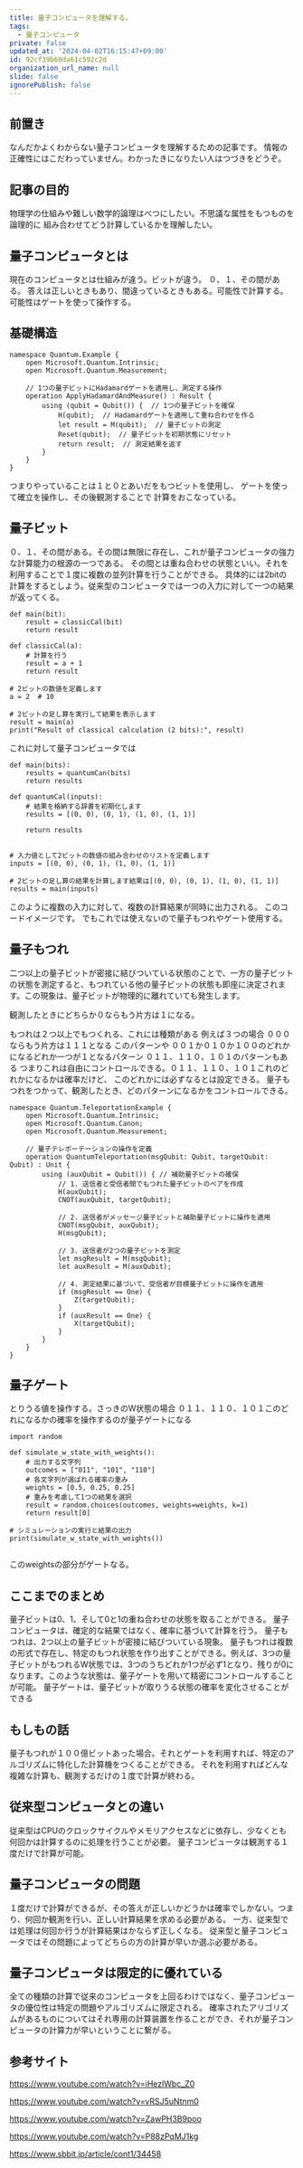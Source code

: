 ```yaml
---
title: 量子コンピュータを理解する。
tags:
  - 量子コンピュータ
private: false
updated_at: '2024-04-02T16:15:47+09:00'
id: 92cf39b60da61c592c2d
organization_url_name: null
slide: false
ignorePublish: false
---
```

## 前置き
なんだかよくわからない量子コンピュータを理解するための記事です。
情報の正確性にはこだわっていません。わかったきになりたい人はつづきをどうぞ。

## 記事の目的
物理学の仕組みや難しい数学的論理はべつにしたい。不思議な属性をもつものを論理的に
組み合わせてどう計算しているかを理解したい。



## 量子コンピュータとは
現在のコンピュータとは仕組みが違う。ビットが違う。
０、１、その間がある。
答えは正しいときもあり、間違っているときもある。可能性で計算する。
可能性はゲートを使って操作する。

## 基礎構造
```
namespace Quantum.Example {
    open Microsoft.Quantum.Intrinsic;
    open Microsoft.Quantum.Measurement;

    // 1つの量子ビットにHadamardゲートを適用し、測定する操作
    operation ApplyHadamardAndMeasure() : Result {
        using (qubit = Qubit()) {  // 1つの量子ビットを確保
            H(qubit);  // Hadamardゲートを適用して重ね合わせを作る
            let result = M(qubit);  // 量子ビットの測定
            Reset(qubit);  // 量子ビットを初期状態にリセット
            return result;  // 測定結果を返す
        }
    }
}

```
つまりやっていることは１と０とあいだをもつビットを使用し、
ゲートを使って確立を操作し、その後観測することで
計算をおこなっている。

## 量子ビット
０、１、その間がある。その間は無限に存在し、これが量子コンピュータの強力な計算能力の根源の一つである。
その間とは重ね合わせの状態といい。それを利用することで１度に複数の並列計算を行うことができる。
具体的には2bitの計算をするとしよう。従来型のコンピュータでは一つの入力に対して一つの結果が返ってくる。
```
def main(bit):
    result = classicCal(bit)
    return result

def classicCal(a):
    # 計算を行う
    result = a + 1
    return result

# 2ビットの数値を定義します
a = 2  # 10

# 2ビットの足し算を実行して結果を表示します
result = main(a)
print("Result of classical calculation (2 bits):", result)

```

これに対して量子コンピュータでは
```
def main(bits):
    results = quantumCan(bits)
    return results

def quantumCal(inputs):
    # 結果を格納する辞書を初期化します
    results = [(0, 0), (0, 1), (1, 0), (1, 1)]
    
    return results


# 入力値として2ビットの数値の組み合わせのリストを定義します
inputs = [(0, 0), (0, 1), (1, 0), (1, 1)]

# 2ビットの足し算の結果を計算します結果は[(0, 0), (0, 1), (1, 0), (1, 1)]
results = main(inputs)
```
このように複数の入力に対して、複数の計算結果が同時に出力される。
このコードイメージです。
でもこれでは使えないので量子もつれやゲート使用する。

## 量子もつれ
二つ以上の量子ビットが密接に結びついている状態のことで、一方の量子ビットの状態を測定すると、もつれている他の量子ビットの状態も即座に決定されます。この現象は、量子ビットが物理的に離れていても発生します。

観測したときにどちらか０ならもう片方は１になる。

もつれは２つ以上でもつくれる、これには種類がある
例えば３つの場合
０００ならもう片方は１１１となる
このパターンや
００１か０１０か１００のどれかになるどれか一つが１となるパターン
０１１、１１０、１０１のパターンもある
つまりこれは自由にコントロールできる。０１１、１１０、１０１これのどれかになるかは確率だけど、
このどれかには必ずなるとは設定できる。
量子もつれをつかって、観測したとき、どのパターンになるかをコントロールできる。

```
namespace Quantum.TeleportationExample {
    open Microsoft.Quantum.Intrinsic;
    open Microsoft.Quantum.Canon;
    open Microsoft.Quantum.Measurement;

    // 量子テレポーテーションの操作を定義
    operation QuantumTeleportation(msgQubit: Qubit, targetQubit: Qubit) : Unit {
        using (auxQubit = Qubit()) { // 補助量子ビットの確保
            // 1. 送信者と受信者間でもつれた量子ビットのペアを作成
            H(auxQubit);
            CNOT(auxQubit, targetQubit);

            // 2. 送信者がメッセージ量子ビットと補助量子ビットに操作を適用
            CNOT(msgQubit, auxQubit);
            H(msgQubit);

            // 3. 送信者が2つの量子ビットを測定
            let msgResult = M(msgQubit);
            let auxResult = M(auxQubit);

            // 4. 測定結果に基づいて、受信者が目標量子ビットに操作を適用
            if (msgResult == One) {
                Z(targetQubit);
            }
            if (auxResult == One) {
                X(targetQubit);
            }
        }
    }
}

```

## 量子ゲート
とりうる値を操作する。さっきのW状態の場合
０１１、１１０、１０１このどれになるかの確率を操作するのが量子ゲートになる

```
import random

def simulate_w_state_with_weights():
    # 出力する文字列
    outcomes = ["011", "101", "110"]
    # 各文字列が選ばれる確率の重み
    weights = [0.5, 0.25, 0.25]
    # 重みを考慮して1つの結果を選択
    result = random.choices(outcomes, weights=weights, k=1)
    return result[0]

# シミュレーションの実行と結果の出力
print(simulate_w_state_with_weights())


```
このweightsの部分がゲートなる。

## ここまでのまとめ
量子ビットは0、1、そして0と1の重ね合わせの状態を取ることができる。
量子コンピュータは、確定的な結果ではなく、確率に基づいて計算を行う。
量子もつれは、2つ以上の量子ビットが密接に結びついている現象。
量子もつれは複数の形式で存在し、特定のもつれ状態を作り出すことができる。例えば、3つの量子ビットがもつれるW状態では、3つのうちどれか1つが必ず1となり、残りが0になります。このような状態は、量子ゲートを用いて精密にコントロールすることが可能。
量子ゲートは、量子ビットが取りうる状態の確率を変化させることができる

## もしもの話
量子もつれが１００億ビットあった場合。それとゲートを利用すれば、特定のアルゴリズムに特化した計算機をつくることができる。
それを利用すればどんな複雑な計算も、観測するだけの１度で計算が終わる。

## 従来型コンピュータとの違い
従来型はCPUのクロックサイクルやメモリアクセスなどに依存し、少なくとも何回かは計算するのに処理を行うことが必要。
量子コンピュータは観測する１度だけで計算が可能。

## 量子コンピュータの問題
１度だけで計算ができるが、その答えが正しいかどうかは確率でしかない。つまり、何回か観測を行い、正しい計算結果を求める必要がある。
一方、従来型では処理は何回か行うが計算結果はかならず正しくなる。
従来型と量子コンピュータではその問題によってどちらの方の計算が早いか選ぶ必要がある。


## 量子コンピュータは限定的に優れている
全ての種類の計算で従来のコンピュータを上回るわけではなく、量子コンピュータの優位性は特定の問題やアルゴリズムに限定される。
確率されたアリゴリズムがあるものについてはそれ専用の計算装置を作ることができ、それが量子コンピュータの計算力が早いということに繋がる。

## 参考サイト
https://www.youtube.com/watch?v=iHezlWbc_Z0

https://www.youtube.com/watch?v=vRSJ5uNtnm0

https://www.youtube.com/watch?v=ZawPH3B9poo

https://www.youtube.com/watch?v=P88zPqMJ1kg

https://www.sbbit.jp/article/cont1/34458

